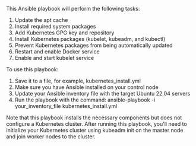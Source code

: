 This Ansible playbook will perform the following tasks:


1. Update the apt cache
2. Install required system packages
3. Add Kubernetes GPG key and repository
4. Install Kubernetes packages (kubelet, kubeadm, and kubectl)
5. Prevent Kubernetes packages from being automatically updated
6. Restart and enable Docker service
7. Enable and start kubelet service

To use this playbook:

1. Save it to a file, for example, kubernetes_install.yml
2. Make sure you have Ansible installed on your control node
3. Update your Ansible inventory file with the target Ubuntu 22.04 servers
4. Run the playbook with the command: ansible-playbook -i your_inventory_file kubernetes_install.yml


Note that this playbook installs the necessary components but does not configure a Kubernetes cluster. After running this playbook, you'll need to initialize your Kubernetes cluster using kubeadm init on the master node and join worker nodes to the cluster.
